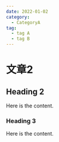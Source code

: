 ```yaml
---
date: 2022-01-02
category:
  - CategoryA
tag:
  - tag A
  - tag B
---
```


# 文章2

## Heading 2

Here is the content.

### Heading 3

Here is the content.
